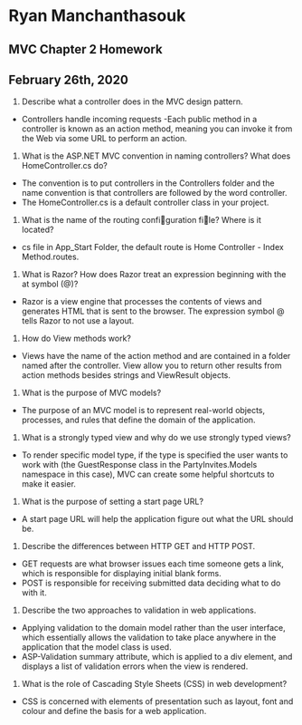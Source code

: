# Ryan Manchanthasouk
## MVC Chapter 2 Homework
## February 26th, 2020
1. Describe what a controller does in the MVC design pattern.
  - Controllers handle incoming requests
    -Each public method in a controller is known as an action method, meaning you can invoke it from the Web via some URL to perform an action.
1. What is the ASP.NET MVC convention in naming controllers? What does HomeController.cs do?
  - The convention is to put controllers in the Controllers folder and the name convention is that controllers are followed by the word controller.
  - The HomeController.cs is a default controller class in your project.
1. What is the name of the routing configuration file? Where is it located?
  - cs file in App_Start Folder, the default route is Home Controller - Index Method.routes.
1. What is Razor? How does Razor treat an expression beginning with the at symbol (@)?
  - Razor is a view engine that processes the contents of views and generates HTML that is sent to the browser.  The expression symbol @ tells Razor to not use a layout.
1. How do View methods work?
  - Views have the name of the action method and are contained in a folder named after the controller.  View allow you to return other results from action methods besides strings and ViewResult objects.  
1. What is the purpose of MVC models?
  - The purpose of an MVC model is to represent real-world objects, processes, and rules that define the domain of the application.
1. What is a strongly typed view and why do we use strongly typed views?
  - To render specific model type, if the type is specified the user wants to work with (the GuestResponse class in the PartyInvites.Models namespace in this case), MVC can create some helpful shortcuts to make it easier.  
1. What is the purpose of setting a start page URL?
  - A start page URL will help the application figure out what the URL should be.
1. Describe the differences between HTTP GET and HTTP POST.
  - GET requests are what browser issues each time someone gets a link, which is responsible for displaying initial blank forms.
  - POST is responsible for receiving submitted data deciding what to do with it.
1. Describe the two approaches to validation in web applications.
  - Applying validation to the domain model rather than the user interface, which essentially allows the validation to take place anywhere in the application that the model class is used.
  - ASP-Validation summary attribute, which is applied to a div element, and displays a list of validation errors when the view is rendered.
1. What is the role of Cascading Style Sheets (CSS) in web development?
  - CSS is concerned with elements of presentation such as layout, font and colour and define the basis for a web application.
